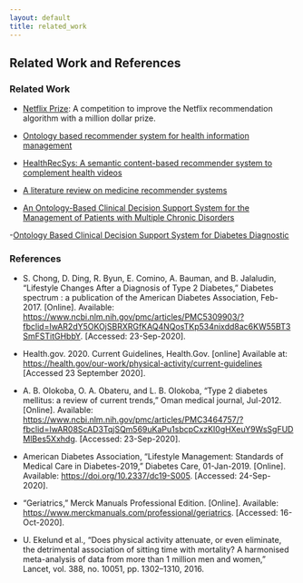 ```yaml
---
layout: default
title: related_work
---
```


## Related Work and References

### Related Work

- [Netflix Prize](https://www.netflixprize.com/): A competition to improve the Netflix recommendation algorithm with a million dollar prize.

- [Ontology based recommender system for health information management](http://worldcomp-proceedings.com/proc/p2012/ICA6022.pdf)

- [HealthRecSys: A semantic content-based recommender system to complement health videos](https://bmcmedinformdecismak.biomedcentral.com/articles/10.1186/s12911-017-0431-7)

- [A literature review on medicine recommender systems](https://thesai.org/Downloads/Volume10No8/Paper_2-A_Literature_Review_on_Medicine.pdf)

- [An Ontology-Based Clinical Decision Support System for the Management of Patients
with Multiple Chronic Disorders](https://www.researchgate.net/profile/Alexandre_Galopin/publication/281815170_An_Ontology-Based_Clinical_Decision_Support_System_for_the_Management_of_Patients_with_Multiple_Chronic_Disorders/links/5654801608ae4988a7b03a4a/An-Ontology-Based-Clinical-Decision-Support-System-for-the-Management-of-Patients-with-Multiple-Chronic-Disorders.pdf)

-[Ontology Based Clinical Decision Support System for Diabetes Diagnostic](https://www.researchgate.net/profile/Reham_Alharbi/publication/282333676_Ontology_Based_Clinical_Decision_Support_System_for_Diabetes_Diagnostic/links/56c469eb08aea564e304ae60/Ontology-Based-Clinical-Decision-Support-System-for-Diabetes-Diagnostic.pdf)


### References

- S. Chong, D. Ding, R. Byun, E. Comino, A. Bauman, and B. Jalaludin, “Lifestyle Changes After a Diagnosis of Type 2 Diabetes,” Diabetes spectrum : a publication of the American Diabetes Association, Feb-2017. [Online]. Available: https://www.ncbi.nlm.nih.gov/pmc/articles/PMC5309903/?fbclid=IwAR2dY5OKOjSBRXRGfKAQ4NQosTKp534nixdd8ac6KW55BT3SmFSTitGHbbY. [Accessed: 23-Sep-2020].

- Health.gov. 2020. Current Guidelines, Health.Gov. [online] Available at: https://health.gov/our-work/physical-activity/current-guidelines [Accessed 23 September 2020].

- A. B. Olokoba, O. A. Obateru, and L. B. Olokoba, “Type 2 diabetes mellitus: a review of current trends,” Oman medical journal, Jul-2012. [Online]. Available: https://www.ncbi.nlm.nih.gov/pmc/articles/PMC3464757/?fbclid=IwAR08ScAD3TqjSQm569uKaPu1sbcpCxzKI0gHXeuY9WsSgFUDMlBes5Xxhdg. [Accessed: 23-Sep-2020].

- American Diabetes Association, “Lifestyle Management: Standards of Medical Care in Diabetes-2019,” Diabetes Care, 01-Jan-2019. [Online]. Available: https://doi.org/10.2337/dc19-S005. [Accessed: 24-Sep-2020].

- “Geriatrics,” Merck Manuals Professional Edition. [Online]. Available: https://www.merckmanuals.com/professional/geriatrics. [Accessed: 16-Oct-2020]. 

- U. Ekelund et al., “Does physical activity attenuate, or even eliminate, the detrimental association of sitting time with mortality? A harmonised meta-analysis of data from more than 1 million men and women,” Lancet, vol. 388, no. 10051, pp. 1302–1310, 2016.
